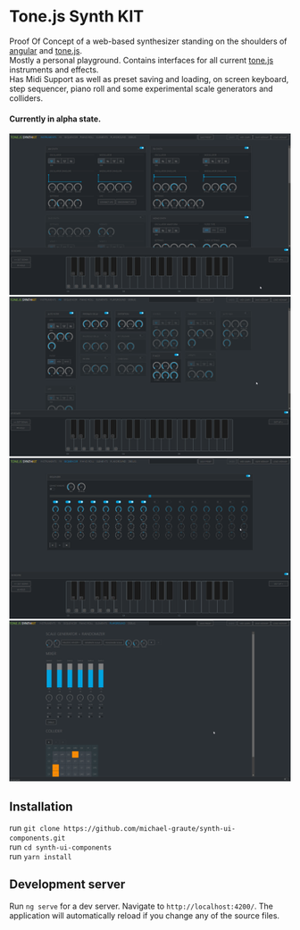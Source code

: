 # Tone.js Synth KIT

Proof Of Concept of a web-based synthesizer standing on the shoulders of [angular](https://angular.dev/) and [tone.js](https://tonejs.github.io/).  
Mostly a personal playground. Contains interfaces for all current [tone.js](https://tonejs.github.io/) instruments and effects.  
Has Midi Support as well as preset saving and loading, on screen keyboard, step sequencer, piano roll and some experimental scale generators and colliders.  
#### Currently in alpha state.

![synth_kit_screen1.png](synth_kit_screen1.png)  
![synth_kit_screen2.png](synth_kit_screen2.png)  
![synth_kit_screen3.png](synth_kit_screen3.png)  
![synth_kit_screen4.png](synth_kit_screen4.png)  

## Installation

run `git clone https://github.com/michael-graute/synth-ui-components.git`  
run `cd synth-ui-components`  
run `yarn install`

## Development server

Run `ng serve` for a dev server. Navigate to `http://localhost:4200/`. The application will automatically reload if you change any of the source files.
